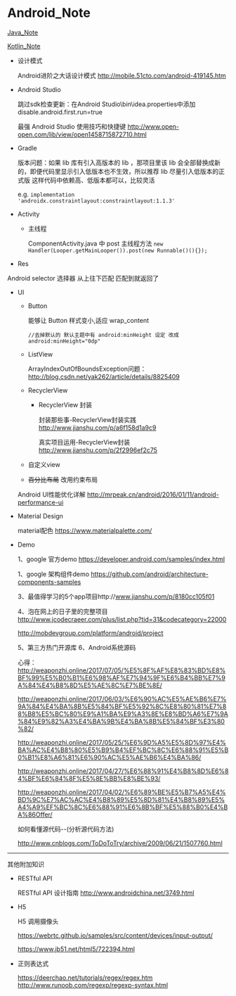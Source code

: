 # Android_Note





[Java_Note](https://github.com/louisgeek/Java_Note)

[Kotlin_Note](https://github.com/louisgeek/Kotlin_Note)

- 设计模式

  Android进阶之大话设计模式 http://mobile.51cto.com/android-419145.htm

- Android Studio

  跳过sdk检查更新：在Android Studio\bin\idea.properties中添加disable.android.first.run=true

  最强 Android Studio 使用技巧和快捷键 http://www.open-open.com/lib/view/open1458715872710.html

- Gradle

  版本问题：如果 lib 库有引入高版本的 lib ，那项目里该 lib 会全部替换成新的，即便代码里显示引入低版本也不生效，所以推荐 lib 尽量引入低版本的正式版 这样代码中依赖高、低版本都可以，比较灵活

  e.g. `implementation 'androidx.constraintlayout:constraintlayout:1.1.3'`

- Activity 

  - 主线程 

    ComponentActivity.java 中 post 主线程方法 `new Handler(Looper.getMainLooper()).post(new Runnable()(){});`

- Res

Android selector 选择器 从上往下匹配 匹配到就返回了

- UI

  - Button

     能够让 Button 样式变小,适应 wrap_content

    `//去掉默认的 默认主题中有 android:minHeight 设定 改成  
    android:minHeight="0dp"`

  - ListView

    ArrayIndexOutOfBoundsException问题：http://blog.csdn.net/yak262/article/details/8825409

  - RecyclerView 

    - RecyclerView 封装

      封装那些事-RecyclerView封装实践 http://www.jianshu.com/p/a6f158d1a9c9

      真实项目运用-RecyclerView封装 http://www.jianshu.com/p/2f2996ef2c75

  - 自定义view

  - ~~百分比布局~~ 改用约束布局

  Android UI性能优化详解 http://mrpeak.cn/android/2016/01/11/android-performance-ui

- Material Design

  material配色 https://www.materialpalette.com/

- Demo

  1、google 官方demo https://developer.android.com/samples/index.html

  1、google 架构组件demo https://github.com/android/architecture-components-samples

  3、最值得学习的5个app项目http://www.jianshu.com/p/8180cc105f01

  4、泡在网上的日子里的完整项目   http://www.jcodecraeer.com/plus/list.php?tid=31&codecategory=22000

  http://mobdevgroup.com/platform/android/project

  5、第三方热门开源库
  6、Android系统源码

  心得：http://weaponzhi.online/2017/07/05/%E5%8F%AF%E8%83%BD%E8%BF%99%E5%B0%B1%E6%98%AF%E7%94%9F%E6%B4%BB%E7%9A%84%E4%B8%8D%E5%AE%8C%E7%BE%8E/

  http://weaponzhi.online/2017/06/03/%E6%90%AC%E5%AE%B6%E7%9A%84%E4%BA%8B%E5%84%BF%E5%92%8C%E8%80%81%E7%88%B8%E5%BC%80%E9%A1%BA%E9%A3%8E%E8%BD%A6%E7%9A%84%E9%82%A3%E4%BA%9B%E4%BA%8B%E5%84%BF%E3%80%82/

  http://weaponzhi.online/2017/05/25/%E6%9D%A5%E5%8D%97%E4%BA%AC%E4%B8%80%E5%B9%B4%EF%BC%8C%E6%88%91%E5%B0%B1%E8%A6%81%E6%90%AC%E5%AE%B6%E4%BA%86/

  http://weaponzhi.online/2017/04/27/%E6%88%91%E4%B8%8D%E6%84%BF%E6%84%8F%E5%8E%BB%E8%BE%93/

  http://weaponzhi.online/2017/04/02/%E6%89%BE%E5%B7%A5%E4%BD%9C%E7%AC%AC%E4%B8%89%E5%8D%81%E4%B8%89%E5%A4%A9%EF%BC%8C%E6%88%91%E6%8B%BF%E5%88%B0%E4%BA%86Offer/


  如何看懂源代码--(分析源代码方法)

  http://www.cnblogs.com/ToDoToTry/archive/2009/06/21/1507760.html



------

其他附加知识

- RESTful API 

  RESTful API 设计指南 http://www.androidchina.net/3749.html

- H5

  H5 调用摄像头 

  https://webrtc.github.io/samples/src/content/devices/input-output/

  https://www.jb51.net/html5/722394.html

- 正则表达式

  https://deerchao.net/tutorials/regex/regex.htm
  http://www.runoob.com/regexp/regexp-syntax.html